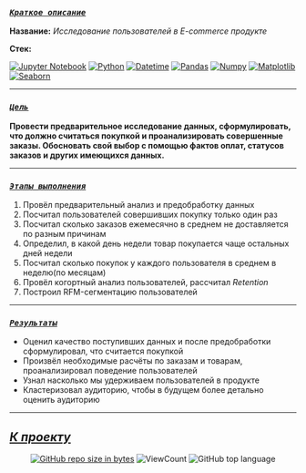 <!--###### -
### [***`Coдержание`***](#-) :<br>

 - [***Краткое описание проекта***](#Краткое-описание-проекта)
 

 - [***Цель проекта***](#Цель-проекта)
 
  
 - [***Ключевые задачи***](#Ключевые-задачи)
 

 - [***Ссылка на проект***](https://github.com/IvanoVladimir/karpov_courses/blob/main/Interim_Project/E_com%20.ipynb 'Ссылка на проект')

----->
### [***`Краткое описание`***](#-)<br>


**Название:** *Исследование пользователей в E-commerce продукте*

**Стек:**

[![Jupyter Notebook](https://img.shields.io/badge/Jupyter-424242?style=for-the-badge&logo=Jupyter&logoColor=BA7400)](https://jupyter.org/)
[![Python](https://img.shields.io/badge/python-1C648D?style=for-the-badge&logo=python&logoColor=ffdd54)](https://www.python.org/)
[![Datetime](https://img.shields.io/badge/Datetime-1C648D?logo=Datetime&logoColor=ffdd54&style=for-the-badge)](https://docs.python.org/3/library/datetime.html)
[![Pandas](https://img.shields.io/badge/pandas-%23150458.svg?style=for-the-badge&logo=pandas&logoColor=white)](https://pandas.pydata.org/)
[![Numpy](https://img.shields.io/badge/Numpy-00232B.svg?style=for-the-badge&logo=Numpy&logoColor=00A9D2)](https://numpy.org/)
[![Matplotlib](https://img.shields.io/badge/Matplotlib-00B1DC?logo=matplotlib&logoColor=white&style=for-the-badge)](https://matplotlib.org/)
[![Seaborn](https://img.shields.io/badge/Seaborn-0E174A?logo=seaborn&logoColor=white&style=for-the-badge)](https://seaborn.pydata.org/)


---

### [***`Цель`***](#-)<br>

**Провести предварительное исследование данных, сформулировать, что должно считаться покупкой и проанализировать совершенные заказы. Обосновать свой выбор с помощью фактов оплат, статусов заказов и других имеющихся данных.**
 
---

### [***`Этапы выполнения`***](#-)<br>

1. Провёл предварительный анализ и предобработку данных
2. Посчитал пользователей совершивших покупку только один раз
3. Посчитал сколько заказов ежемесячно в среднем не доставляется по разным причинам
4. Определил, в какой день недели товар покупается чаще остальных дней недели
5. Посчитал сколько покупок у каждого пользователя в среднем в неделю(по месяцам)
6. Провёл когортный анализ пользователей, рассчитал *Retention*
7. Построил RFM-сегментацию пользователей

---

### [***`Результаты`***](#-)<br>

* Оценил качество поступивших данных и после предобработки сформулировал, что считается покупкой
* Произвёл необходимые расчёты по заказам и товарам, проанализировал поведение пользователей
* Узнал насколько мы удерживаем пользователей в продукте
* Кластеризовал аудиторию, чтобы в будущем более детально оценить аудиторию

---

## [***К проекту***](https://github.com/IvanoVladimir/E-commerce/blob/main/E_com%20.ipynb 'Ссылка на проект') 
<!--## [***К содержанию ->***](#-)-->
<div id="badges" align="center">

<!-- [![GitHub last commit](https://img.shields.io/github/last-commit/IvanoVladimir/E-commerce.svg)](https://github.com/IvanoVladimir/E-commerce) 
[![GitHub commit activity the past week, 4 weeks, year](https://img.shields.io/github/commit-activity/y/IvanoVladimir/E-commerce.svg)](https://github.com/IvanoVladimir/E-commerce)--> 
[![GitHub repo size in bytes](https://img.shields.io/github/repo-size/IvanoVladimir/E-commerce.svg)](https://github.com/IvanoVladimir/E-commerce)
![ViewCount](https://views.whatilearened.today/views/github/IvanoVladimir/E-commerce.svg?cache=remove)
![GitHub top language](https://img.shields.io/github/languages/top/IvanoVladimir/E-commerce.svg?style=flat)

</div>
